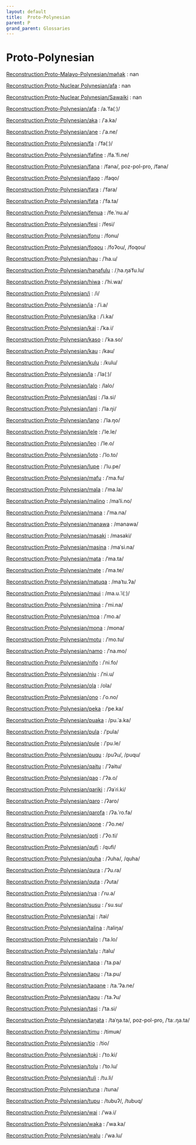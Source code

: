 ```yaml
---
layout: default
title:  Proto-Polynesian
parent: P
grand_parent: Glossaries
---
```


# Proto-Polynesian


[Reconstruction:Proto-Malayo-Polynesian/məñak](https://en.wiktionary.org/wiki/?curid=7584261)
: nan

[Reconstruction:Proto-Nuclear Polynesian/afa](https://en.wiktionary.org/wiki/?curid=3698853)
: nan

[Reconstruction:Proto-Nuclear Polynesian/Sawaiki](https://en.wiktionary.org/wiki/?curid=3570052)
: nan

[Reconstruction:Proto-Polynesian/afa](https://en.wiktionary.org/wiki/?curid=3724539)
: /a.ˈfa(ː)/

[Reconstruction:Proto-Polynesian/aka](https://en.wiktionary.org/wiki/?curid=3686861)
: /ˈa.ka/

[Reconstruction:Proto-Polynesian/ane](https://en.wiktionary.org/wiki/?curid=7579655)
: /ˈa.ne/

[Reconstruction:Proto-Polynesian/fa](https://en.wiktionary.org/wiki/?curid=3570163)
: /ˈfa(ː)/

[Reconstruction:Proto-Polynesian/fafine](https://en.wiktionary.org/wiki/?curid=3685881)
: /fa.ˈfi.ne/

[Reconstruction:Proto-Polynesian/fana](https://en.wiktionary.org/wiki/?curid=7572377)
: /fana/, poz-pol-pro, /fana/

[Reconstruction:Proto-Polynesian/faqo](https://en.wiktionary.org/wiki/?curid=8142118)
: /faqo/

[Reconstruction:Proto-Polynesian/fara](https://en.wiktionary.org/wiki/?curid=7505931)
: /ˈfara/

[Reconstruction:Proto-Polynesian/fata](https://en.wiktionary.org/wiki/?curid=7486444)
: /ˈfa.ta/

[Reconstruction:Proto-Polynesian/fenua](https://en.wiktionary.org/wiki/?curid=3570047)
: /fe.ˈnu.a/

[Reconstruction:Proto-Polynesian/fesi](https://en.wiktionary.org/wiki/?curid=7513488)
: /fesi/

[Reconstruction:Proto-Polynesian/fonu](https://en.wiktionary.org/wiki/?curid=7552929)
: /fonu/

[Reconstruction:Proto-Polynesian/foqou](https://en.wiktionary.org/wiki/?curid=7686045)
: /foʔou/, /foqou/

[Reconstruction:Proto-Polynesian/hau](https://en.wiktionary.org/wiki/?curid=7992169)
: /ˈha.u/

[Reconstruction:Proto-Polynesian/haŋafulu](https://en.wiktionary.org/wiki/?curid=3570178)
: /ˌha.ŋaˈfu.lu/

[Reconstruction:Proto-Polynesian/hiwa](https://en.wiktionary.org/wiki/?curid=3570175)
: /ˈhi.wa/

[Reconstruction:Proto-Polynesian/i](https://en.wiktionary.org/wiki/?curid=3648219)
: /i/

[Reconstruction:Proto-Polynesian/ia](https://en.wiktionary.org/wiki/?curid=3724568)
: /ˈi.a/

[Reconstruction:Proto-Polynesian/ika](https://en.wiktionary.org/wiki/?curid=3571195)
: /ˈi.ka/

[Reconstruction:Proto-Polynesian/kai](https://en.wiktionary.org/wiki/?curid=3724572)
: /ˈka.i/

[Reconstruction:Proto-Polynesian/kaso](https://en.wiktionary.org/wiki/?curid=7542450)
: /ˈka.so/

[Reconstruction:Proto-Polynesian/kau](https://en.wiktionary.org/wiki/?curid=7432491)
: /kau/

[Reconstruction:Proto-Polynesian/kulu](https://en.wiktionary.org/wiki/?curid=8132549)
: /kulu/

[Reconstruction:Proto-Polynesian/la](https://en.wiktionary.org/wiki/?curid=7522761)
: /ˈla(ː)/

[Reconstruction:Proto-Polynesian/lalo](https://en.wiktionary.org/wiki/?curid=7492822)
: /lalo/

[Reconstruction:Proto-Polynesian/lasi](https://en.wiktionary.org/wiki/?curid=3724583)
: /ˈla.si/

[Reconstruction:Proto-Polynesian/laŋi](https://en.wiktionary.org/wiki/?curid=3570102)
: /ˈla.ŋi/

[Reconstruction:Proto-Polynesian/laŋo](https://en.wiktionary.org/wiki/?curid=3724573)
: /ˈla.ŋo/

[Reconstruction:Proto-Polynesian/lele](https://en.wiktionary.org/wiki/?curid=7992130)
: /ˈle.le/

[Reconstruction:Proto-Polynesian/leo](https://en.wiktionary.org/wiki/?curid=3724580)
: /ˈle.o/

[Reconstruction:Proto-Polynesian/loto](https://en.wiktionary.org/wiki/?curid=3675879)
: /ˈlo.to/

[Reconstruction:Proto-Polynesian/lupe](https://en.wiktionary.org/wiki/?curid=3724578)
: /ˈlu.pe/

[Reconstruction:Proto-Polynesian/mafu](https://en.wiktionary.org/wiki/?curid=7677669)
: /ˈma.fu/

[Reconstruction:Proto-Polynesian/mala](https://en.wiktionary.org/wiki/?curid=7523159)
: /ˈma.la/

[Reconstruction:Proto-Polynesian/malino](https://en.wiktionary.org/wiki/?curid=8438009)
: /maˈli.no/

[Reconstruction:Proto-Polynesian/mana](https://en.wiktionary.org/wiki/?curid=3570086)
: /ˈma.na/

[Reconstruction:Proto-Polynesian/manawa](https://en.wiktionary.org/wiki/?curid=7898691)
: /manawa/

[Reconstruction:Proto-Polynesian/masaki](https://en.wiktionary.org/wiki/?curid=7489637)
: /masaki/

[Reconstruction:Proto-Polynesian/masina](https://en.wiktionary.org/wiki/?curid=3724589)
: /maˈsi.na/

[Reconstruction:Proto-Polynesian/mata](https://en.wiktionary.org/wiki/?curid=7426724)
: /ˈma.ta/

[Reconstruction:Proto-Polynesian/mate](https://en.wiktionary.org/wiki/?curid=3724591)
: /ˈma.te/

[Reconstruction:Proto-Polynesian/matuqa](https://en.wiktionary.org/wiki/?curid=3570046)
: /maˈtu.ʔa/

[Reconstruction:Proto-Polynesian/maui](https://en.wiktionary.org/wiki/?curid=7686719)
: /ma.u.ˈi(ː)/

[Reconstruction:Proto-Polynesian/mina](https://en.wiktionary.org/wiki/?curid=7271526)
: /ˈmi.na/

[Reconstruction:Proto-Polynesian/moa](https://en.wiktionary.org/wiki/?curid=3570213)
: /ˈmo.a/

[Reconstruction:Proto-Polynesian/mona](https://en.wiktionary.org/wiki/?curid=7586812)
: /mona/

[Reconstruction:Proto-Polynesian/motu](https://en.wiktionary.org/wiki/?curid=3570057)
: /ˈmo.tu/

[Reconstruction:Proto-Polynesian/namo](https://en.wiktionary.org/wiki/?curid=7992253)
: /ˈna.mo/

[Reconstruction:Proto-Polynesian/nifo](https://en.wiktionary.org/wiki/?curid=3910980)
: /ˈni.fo/

[Reconstruction:Proto-Polynesian/niu](https://en.wiktionary.org/wiki/?curid=3570050)
: /ˈni.u/

[Reconstruction:Proto-Polynesian/ola](https://en.wiktionary.org/wiki/?curid=6646945)
: /ola/

[Reconstruction:Proto-Polynesian/ono](https://en.wiktionary.org/wiki/?curid=3570167)
: /ˈo.no/

[Reconstruction:Proto-Polynesian/peka](https://en.wiktionary.org/wiki/?curid=3911103)
: /ˈpe.ka/

[Reconstruction:Proto-Polynesian/puaka](https://en.wiktionary.org/wiki/?curid=7157050)
: /pu.ˈa.ka/

[Reconstruction:Proto-Polynesian/pula](https://en.wiktionary.org/wiki/?curid=7505913)
: /ˈpula/

[Reconstruction:Proto-Polynesian/pule](https://en.wiktionary.org/wiki/?curid=3571196)
: /ˈpu.le/

[Reconstruction:Proto-Polynesian/puqu](https://en.wiktionary.org/wiki/?curid=7875597)
: /puʔu/, /puqu/

[Reconstruction:Proto-Polynesian/qaitu](https://en.wiktionary.org/wiki/?curid=7452726)
: /ˈʔaitu/

[Reconstruction:Proto-Polynesian/qao](https://en.wiktionary.org/wiki/?curid=3911136)
: /ˈʔa.o/

[Reconstruction:Proto-Polynesian/qariki](https://en.wiktionary.org/wiki/?curid=3570064)
: /ʔaˈɾi.ki/

[Reconstruction:Proto-Polynesian/qaro](https://en.wiktionary.org/wiki/?curid=7516366)
: /ʔaro/

[Reconstruction:Proto-Polynesian/qarofa](https://en.wiktionary.org/wiki/?curid=3570204)
: /ʔa.ˈɾo.fa/

[Reconstruction:Proto-Polynesian/qone](https://en.wiktionary.org/wiki/?curid=3573336)
: /ˈʔo.ne/

[Reconstruction:Proto-Polynesian/qoti](https://en.wiktionary.org/wiki/?curid=3724640)
: /ˈʔo.ti/

[Reconstruction:Proto-Polynesian/qufi](https://en.wiktionary.org/wiki/?curid=8109885)
: /qufi/

[Reconstruction:Proto-Polynesian/quha](https://en.wiktionary.org/wiki/?curid=6371722)
: /ʔuha/, /quha/

[Reconstruction:Proto-Polynesian/qura](https://en.wiktionary.org/wiki/?curid=3724599)
: /ˈʔu.ɾa/

[Reconstruction:Proto-Polynesian/quta](https://en.wiktionary.org/wiki/?curid=7501157)
: /ʔuta/

[Reconstruction:Proto-Polynesian/rua](https://en.wiktionary.org/wiki/?curid=3570155)
: /ˈɾu.a/

[Reconstruction:Proto-Polynesian/susu](https://en.wiktionary.org/wiki/?curid=3570107)
: /ˈsu.su/

[Reconstruction:Proto-Polynesian/tai](https://en.wiktionary.org/wiki/?curid=7494296)
: /tai/

[Reconstruction:Proto-Polynesian/taliŋa](https://en.wiktionary.org/wiki/?curid=7476220)
: /taliŋa/

[Reconstruction:Proto-Polynesian/talo](https://en.wiktionary.org/wiki/?curid=3592068)
: /ˈta.lo/

[Reconstruction:Proto-Polynesian/talu](https://en.wiktionary.org/wiki/?curid=7501860)
: /talu/

[Reconstruction:Proto-Polynesian/tapa](https://en.wiktionary.org/wiki/?curid=3911161)
: /ˈta.pa/

[Reconstruction:Proto-Polynesian/tapu](https://en.wiktionary.org/wiki/?curid=3570092)
: /ˈta.pu/

[Reconstruction:Proto-Polynesian/taqane](https://en.wiktionary.org/wiki/?curid=7581238)
: /ta.ˈʔa.ne/

[Reconstruction:Proto-Polynesian/taqu](https://en.wiktionary.org/wiki/?curid=3588707)
: /ˈta.ʔu/

[Reconstruction:Proto-Polynesian/tasi](https://en.wiktionary.org/wiki/?curid=3570124)
: /ˈta.si/

[Reconstruction:Proto-Polynesian/taŋata](https://en.wiktionary.org/wiki/?curid=3570039)
: /taˈŋa.ta/, poz-pol-pro, /ˈtaː.ŋa.ta/

[Reconstruction:Proto-Polynesian/timu](https://en.wiktionary.org/wiki/?curid=7473937)
: /timuʀ/

[Reconstruction:Proto-Polynesian/tio](https://en.wiktionary.org/wiki/?curid=7504654)
: /tio/

[Reconstruction:Proto-Polynesian/toki](https://en.wiktionary.org/wiki/?curid=7985311)
: /ˈto.ki/

[Reconstruction:Proto-Polynesian/tolu](https://en.wiktionary.org/wiki/?curid=3570160)
: /ˈto.lu/

[Reconstruction:Proto-Polynesian/tuli](https://en.wiktionary.org/wiki/?curid=7546362)
: /tu.li/

[Reconstruction:Proto-Polynesian/tuna](https://en.wiktionary.org/wiki/?curid=7549891)
: /tuna/

[Reconstruction:Proto-Polynesian/tupu](https://en.wiktionary.org/wiki/?curid=7488467)
: /tubuʔ/, /tubuq/

[Reconstruction:Proto-Polynesian/wai](https://en.wiktionary.org/wiki/?curid=3571182)
: /ˈwa.i/

[Reconstruction:Proto-Polynesian/waka](https://en.wiktionary.org/wiki/?curid=3570041)
: /ˈwa.ka/

[Reconstruction:Proto-Polynesian/walu](https://en.wiktionary.org/wiki/?curid=3570174)
: /ˈwa.lu/

